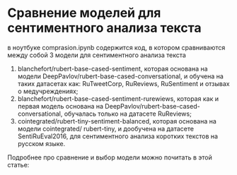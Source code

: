 # Сравнение моделей для сентиментного анализа текста 
в ноутбуке comprasion.ipynb содержится код, в котором сравниваются между собой 3 модели для сентиментного анализа текста

1.	blanchefort/rubert-base-cased-sentiment, которая основана на модели DeepPavlov/rubert-base-cased-conversational, и обучена на таких датасетах как: RuTweetCorp, RuReviews, RuSentiment и отзывах о медучреждениях;
2.	blanchefort/rubert-base-cased-sentiment-rurewiews, которая как и первая модель основана на DeepPavlov/rubert-base-cased-conversational, обучалась только на датасете RuReviews;
3.	cointegrated/rubert-tiny-sentiment-balanced, которая основана на модели cointegrated/ rubert-tiny, и дообучена на датасете SentiRuEval2016, для сентиментного анализа коротких текстов на русском языке.

Подробнее про сравнение и выбор модели можно почитать в этой статье: 
